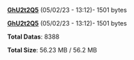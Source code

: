 [**GhU2t2Q5**](/data/GhU2t2Q5.txt) (05/02/23 - 13:12)- 1501 bytes

[**GhU2t2Q5**](/data/GhU2t2Q5.txt) (05/02/23 - 13:12)- 1501 bytes

**Total Datas**: 8388

**Total Size**: 56.23 MB / 56.2 MB